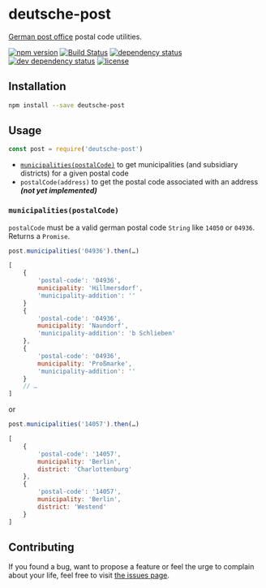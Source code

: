 # deutsche-post

[German post office](https://www.deutschepost.de) postal code utilities.

[![npm version](https://img.shields.io/npm/v/deutsche-post.svg)](https://www.npmjs.com/package/deutsche-post)
[![Build Status](https://travis-ci.org/juliuste/deutsche-post.svg?branch=master)](https://travis-ci.org/juliuste/deutsche-post)
[![dependency status](https://img.shields.io/david/juliuste/deutsche-post.svg)](https://david-dm.org/juliuste/deutsche-post)
[![dev dependency status](https://img.shields.io/david/dev/juliuste/deutsche-post.svg)](https://david-dm.org/juliuste/deutsche-post#info=devDependencies)
[![license](https://img.shields.io/github/license/juliuste/deutsche-post.svg?style=flat)](LICENSE)

## Installation

```bash
npm install --save deutsche-post
```

## Usage

```js
const post = require('deutsche-post')
```

- [`municipalities(postalCode)`](#municipalitiespostalcode) to get municipalities (and subsidiary districts) for a given postal code
- `postalCode(address)` to get the postal code associated with an address ***(not yet implemented)***

### `municipalities(postalCode)`

`postalCode` must be a valid german postal code `String` like `14050` or `04936`. Returns a `Promise`.

```js
post.municipalities('04936').then(…)
```
```js
[
	{
		'postal-code': '04936',
		municipality: 'Hillmersdorf',
		'municipality-addition': ''
	}
	{
		'postal-code': '04936',
		municipality: 'Naundorf',
		'municipality-addition': 'b Schlieben'
	},
	{
		'postal-code': '04936',
		municipality: 'Proßmarke',
		'municipality-addition': ''
	}
	// …
]
```
or
```js
post.municipalities('14057').then(…)
```
```js
[
	{
		'postal-code': '14057',
		municipality: 'Berlin',
		district: 'Charlottenburg'
	},
	{
		'postal-code': '14057',
		municipality: 'Berlin',
		district: 'Westend'
	}
]
```

## Contributing

If you found a bug, want to propose a feature or feel the urge to complain about your life, feel free to visit [the issues page](https://github.com/juliuste/deutsche-post/issues).